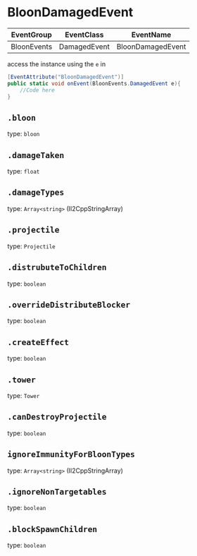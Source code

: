 # BloonDamagedEvent
EventGroup |EventClass	|EventName
-----------|------------|---------
BloonEvents|DamagedEvent|BloonDamagedEvent

access the instance using the `e` in

```cs
[EventAttribute("BloonDamagedEvent")]
public static void onEvent(BloonEvents.DamagedEvent e){
    //Code here
}
```

## `.bloon`
type: `bloon`
## `.damageTaken `
type: `float`
## `.damageTypes `
type: `Array<string>` (Il2CppStringArray)
## `.projectile`
type: `Projectile`
## `.distrubuteToChildren`
type: `boolean`
## `.overrideDistributeBlocker`
type: `boolean`
## `.createEffect`
type: `boolean`
## `.tower`
type: `Tower`
## `.canDestroyProjectile`
type: `boolean`
## `ignoreImmunityForBloonTypes`
type: `Array<string>` (Il2CppStringArray)
## `.ignoreNonTargetables`
type: `boolean`
## `.blockSpawnChildren`
type: `boolean`